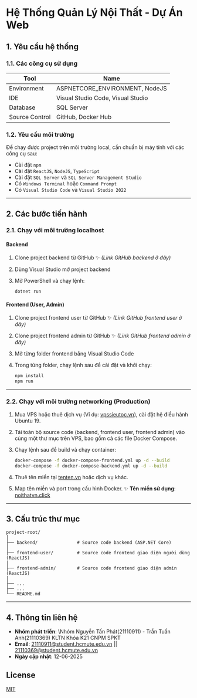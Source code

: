 # Hệ Thống Quản Lý Nội Thất - Dự Án Web

## 1. Yêu cầu hệ thống

### 1.1. Các công cụ sử dụng

| Tool           | Name                              |
| -------------- | --------------------------------- |
| Environment    | ASPNETCORE\_ENVIRONMENT, NodeJS   |
| IDE            | Visual Studio Code, Visual Studio |
| Database       | SQL Server                        |
| Source Control | GitHub, Docker Hub                |

### 1.2. Yêu cầu môi trường

Để chạy được project trên môi trường local, cần chuẩn bị máy tính với các công cụ sau:

* Cài đặt `npm`
* Cài đặt `ReactJS`, `NodeJS`, `TypeScript`
* Cài đặt `SQL Server` và `SQL Server Management Studio`
* Có `Windows Terminal` hoặc `Command Prompt`
* Có `Visual Studio Code` và `Visual Studio 2022`

---

## 2. Các bước tiến hành

### 2.1. Chạy với môi trường localhost

#### Backend

1. Clone project backend từ GitHub
   ✨ *(Link GitHub backend ở đây)*
2. Dùng Visual Studio mở project backend
3. Mở PowerShell và chạy lệnh:

   ```bash
   dotnet run
   ```

#### Frontend (User, Admin)

1. Clone project frontend user từ GitHub
   ✨ *(Link GitHub frontend user ở đây)*
2. Clone project frontend admin từ GitHub
   ✨ *(Link GitHub frontend admin ở đây)*
3. Mở từng folder frontend bằng Visual Studio Code
4. Trong từng folder, chạy lệnh sau để cài đặt và khởi chạy:

   ```bash
   npm install
   npm run
   ```

---

### 2.2. Chạy với môi trường networking (Production)

1. Mua VPS hoặc thuê dịch vụ (Ví dụ: [vpssieutoc.vn](https://vpssieutoc.vn/clientarea.php)), cài đặt hệ điều hành Ubuntu 19.
2. Tải toàn bộ source code (backend, frontend user, frontend admin) vào cùng một thư mục trên VPS, bao gồm cả các file Docker Compose.
3. Chạy lệnh sau để build và chạy container:

   ```bash
   docker-compose -f docker-compose-frontend.yml up -d --build
   docker-compose -f docker-compose-backend.yml up -d --build
   ```
4. Thuê tên miền tại [tenten.vn](https://tenten.vn/vi) hoặc dịch vụ khác.
5. Map tên miền và port trong cấu hình Docker.
   ✨ **Tên miền sử dụng**: [noithatvn.click](http://noithatvn.click)

---

## 3. Cấu trúc thư mục

```plaintext
project-root/
│
├── backend/               # Source code backend (ASP.NET Core)
│
├── frontend-user/         # Source code frontend giao diện người dùng (ReactJS)
│
├── frontend-admin/        # Source code frontend giao diện admin (ReactJS)
│
├── ...
├── ...
└── README.md
```

---

## 4. Thông tin liên hệ

* **Nhóm phát triển**: \Nhóm Nguyễn Tấn Phát(21110911) - Trần Tuấn Anh(21110369) KLTN Khóa K21 CNPM SPKT
* **Email**: 21110911@student.hcmute.edu.vn || 21110369@student.hcmute.edu.vn
* **Ngày cập nhật**: 12-06-2025

## License

[MIT](https://choosealicense.com/licenses/mit/)
